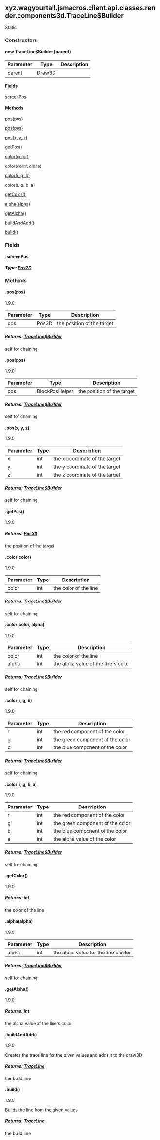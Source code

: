 

xyz.wagyourtail.jsmacros.client.api.classes.render.components3d.TraceLine$Builder
---------------------------------------------------------------------------------

Static
#### 

### Constructors

#### new TraceLine$Builder (parent)

| Parameter | Type | Description |
|---|---|---|
| parent | Draw3D |  |



#### Fields

[screenPos](#screenPos)



#### Methods

[pos(pos)](#pos-Pos3D-)


[pos(pos)](#pos-BlockPosHelper-)


[pos(x, y, z)](#pos-int-int-int-)


[getPos()](#getPos-)


[color(color)](#color-int-)


[color(color, alpha)](#color-int-int-)


[color(r, g, b)](#color-int-int-int-)


[color(r, g, b, a)](#color-int-int-int-int-)


[getColor()](#getColor-)


[alpha(alpha)](#alpha-int-)


[getAlpha()](#getAlpha-)


[buildAndAdd()](#buildAndAdd-)


[build()](#build-)



### Fields

#### .screenPos


##### Type: [Pos2D](1.9.2/xyz/wagyourtail/jsmacros/client/api/classes/math/Pos2D.html)



### Methods

#### .pos(pos)

1.9.0

| Parameter | Type | Description |
|---|---|---|
| pos | Pos3D | the position of the target |

##### Returns: [TraceLine$Builder](#)

self for chaining



#### .pos(pos)

1.9.0

| Parameter | Type | Description |
|---|---|---|
| pos | BlockPosHelper | the position of the target |

##### Returns: [TraceLine$Builder](#)

self for chaining



#### .pos(x, y, z)

1.9.0

| Parameter | Type | Description |
|---|---|---|
| x | int | the x coordinate of the target |
| y | int | the y coordinate of the target |
| z | int | the z coordinate of the target |

##### Returns: [TraceLine$Builder](#)

self for chaining



#### .getPos()

1.9.0


##### Returns: [Pos3D](1.9.2/xyz/wagyourtail/jsmacros/client/api/classes/math/Pos3D.html)

the position of the target



#### .color(color)

1.9.0

| Parameter | Type | Description |
|---|---|---|
| color | int | the color of the line |

##### Returns: [TraceLine$Builder](#)

self for chaining



#### .color(color, alpha)

1.9.0

| Parameter | Type | Description |
|---|---|---|
| color | int | the color of the line |
| alpha | int | the alpha value of the line's color |

##### Returns: [TraceLine$Builder](#)

self for chaining



#### .color(r, g, b)

1.9.0

| Parameter | Type | Description |
|---|---|---|
| r | int | the red component of the color |
| g | int | the green component of the color |
| b | int | the blue component of the color |

##### Returns: [TraceLine$Builder](#)

self for chaining



#### .color(r, g, b, a)

1.9.0

| Parameter | Type | Description |
|---|---|---|
| r | int | the red component of the color |
| g | int | the green component of the color |
| b | int | the blue component of the color |
| a | int | the alpha value of the color |

##### Returns: [TraceLine$Builder](#)

self for chaining



#### .getColor()

1.9.0


##### Returns: int

the color of the line



#### .alpha(alpha)

1.9.0

| Parameter | Type | Description |
|---|---|---|
| alpha | int | the alpha value for the line's color |

##### Returns: [TraceLine$Builder](#)

self for chaining



#### .getAlpha()

1.9.0


##### Returns: int

the alpha value of the line's color



#### .buildAndAdd()

1.9.0

Creates the trace line for the given values and adds it to the draw3D


##### Returns: [TraceLine](1.9.2/xyz/wagyourtail/jsmacros/client/api/classes/render/components3d/TraceLine.html)

the build line



#### .build()

1.9.0

Builds the line from the given values


##### Returns: [TraceLine](1.9.2/xyz/wagyourtail/jsmacros/client/api/classes/render/components3d/TraceLine.html)

the build line




